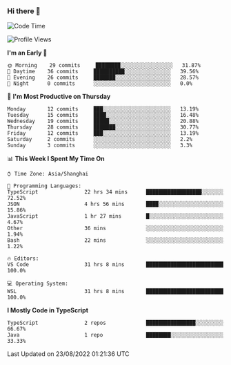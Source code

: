 ### Hi there 👋

<!--
**waynelwz/waynelwz** is a ✨ _special_ ✨ repository because its `README.md` (this file) appears on your GitHub profile.

Here are some ideas to get you started:

- 🔭 I’m currently working on ...
- 🌱 I’m currently learning ...
- 👯 I’m looking to collaborate on ...
- 🤔 I’m looking for help with ...
- 💬 Ask me about ...
- 📫 How to reach me: ...
- 😄 Pronouns: ...
- ⚡ Fun fact: ...
-->

<!--START_SECTION:waka-->
![Code Time](http://img.shields.io/badge/Code%20Time-347%20hrs%2024%20mins-blue)

![Profile Views](http://img.shields.io/badge/Profile%20Views-1-blue)

**I'm an Early 🐤** 

```text
🌞 Morning    29 commits     ████████░░░░░░░░░░░░░░░░░   31.87% 
🌆 Daytime    36 commits     ██████████░░░░░░░░░░░░░░░   39.56% 
🌃 Evening    26 commits     ███████░░░░░░░░░░░░░░░░░░   28.57% 
🌙 Night      0 commits      ░░░░░░░░░░░░░░░░░░░░░░░░░   0.0%

```
📅 **I'm Most Productive on Thursday** 

```text
Monday       12 commits     ███░░░░░░░░░░░░░░░░░░░░░░   13.19% 
Tuesday      15 commits     ████░░░░░░░░░░░░░░░░░░░░░   16.48% 
Wednesday    19 commits     █████░░░░░░░░░░░░░░░░░░░░   20.88% 
Thursday     28 commits     ███████░░░░░░░░░░░░░░░░░░   30.77% 
Friday       12 commits     ███░░░░░░░░░░░░░░░░░░░░░░   13.19% 
Saturday     2 commits      ░░░░░░░░░░░░░░░░░░░░░░░░░   2.2% 
Sunday       3 commits      ░░░░░░░░░░░░░░░░░░░░░░░░░   3.3%

```


📊 **This Week I Spent My Time On** 

```text
⌚︎ Time Zone: Asia/Shanghai

💬 Programming Languages: 
TypeScript               22 hrs 34 mins      ██████████████████░░░░░░░   72.52% 
JSON                     4 hrs 56 mins       ████░░░░░░░░░░░░░░░░░░░░░   15.86% 
JavaScript               1 hr 27 mins        █░░░░░░░░░░░░░░░░░░░░░░░░   4.67% 
Other                    36 mins             ░░░░░░░░░░░░░░░░░░░░░░░░░   1.94% 
Bash                     22 mins             ░░░░░░░░░░░░░░░░░░░░░░░░░   1.22%

🔥 Editors: 
VS Code                  31 hrs 8 mins       █████████████████████████   100.0%

💻 Operating System: 
WSL                      31 hrs 8 mins       █████████████████████████   100.0%

```

**I Mostly Code in TypeScript** 

```text
TypeScript               2 repos             ████████████████░░░░░░░░░   66.67% 
Java                     1 repo              ████████░░░░░░░░░░░░░░░░░   33.33%

```



 Last Updated on 23/08/2022 01:21:36 UTC
<!--END_SECTION:waka-->
